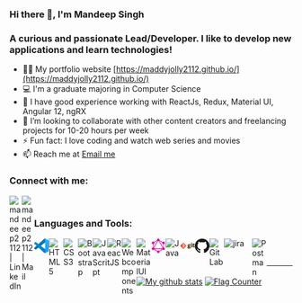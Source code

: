 ### Hi there 👋, I'm Mandeep Singh

### A curious and passionate Lead/Developer. I like to develop new applications and learn technologies!

- 👨‍💻 My portfolio website [https://maddyjolly2112.github.io/](https://maddyjolly2112.github.io/)
- 💻 I'm a graduate majoring in Computer Science
- 🌱 I have good experience working with ReactJs, Redux, Material UI, Angular 12, ngRX
- 👯 I’m looking to collaborate with other content creators and freelancing projects for 10-20 hours per week
- ⚡ Fun fact: I love coding and watch web series and movies
- 📫 Reach me at <a href="mailto:maddyjolly2112@gmail.com">Email me</a>

### Connect with me:
[<img align="left" alt="mandeep2112 | LinkedIn" width="22px" src="https://cdn.jsdelivr.net/npm/simple-icons@v3/icons/linkedin.svg" />](https://www.linkedin.com/in/mandeep2112/)
[<img align="left" alt="mandeep2112 | Mail" width="22px" src="https://cdn.jsdelivr.net/npm/simple-icons@v3/icons/gmail.svg" />](mailto:maddyjolly2112@gmail.com)
<br />

### Languages and Tools:
[<img align="left" alt="Visual Studio Code" width="26px" src="https://raw.githubusercontent.com/github/explore/master/topics/visual-studio-code/visual-studio-code.png" />](https://code.visualstudio.com)
[<img align="left" alt="HTML5" width="26px" src="https://cdn.jsdelivr.net/npm/simple-icons@3.6.0/icons/html5.svg" />](https://www.w3.org/html)
[<img align="left" alt="CSS3" width="26px" color="blue" src="https://cdn.jsdelivr.net/npm/simple-icons@3.6.0/icons/css3.svg" />](https://www.w3.org/Style/CSS/Overview.en.html)
[<img align="left" alt="Bootstrap" width="26px" src="https://cdn.jsdelivr.net/npm/simple-icons@3.6.0/icons/bootstrap.svg" />](https://getbootstrap.com)
[<img align="left" alt="JavaScript" width="26px" src="https://cdn.jsdelivr.net/npm/simple-icons@3.6.0/icons/javascript.svg" />](https://www.javascript.com)
[<img align="left" alt="ReactJS" width="26px" src="https://cdn.jsdelivr.net/npm/simple-icons@3.6.0/icons/react.svg" />](https://reactjs.org)
[<img align="left" alt="Webcomponents" width="26px" src="https://web-components-resources.appspot.com/static/logo.svg" />](https://www.webcomponents.org/)
[<img align="left" alt="MaterialUI" width="26px" src="https://cdn.jsdelivr.net/npm/simple-icons@3.6.0/icons/material-ui.svg" />](https://material-ui.com)
[<img align="left" alt="GraphQL" width="26px" src="https://raw.githubusercontent.com/github/explore/master/topics/graphql/graphql.png" />](https://graphql.org/)
[<img align="left" alt="Java" width="26px" src="https://cdn.jsdelivr.net/npm/simple-icons@3.6.0/icons/java.svg" />](https://www.java.com/en/)
[<img align="left" alt="Git" width="26px" src="https://raw.githubusercontent.com/github/explore/master/topics/git/git.png" />](https://git-scm.com)
[<img align="left" alt="GitHub" width="26px" src="https://raw.githubusercontent.com/github/explore/master/topics/github/github.png" />](https://github.com)
[<img align="left" alt="GitLab" width="26px" src="https://cdn.jsdelivr.net/npm/simple-icons@v3/icons/gitlab.svg" />](gitlab.com)
[<img align="left" alt="jira" width="50px" src="https://wac-cdn.atlassian.com/dam/jcr:e348b562-4152-4cdc-8a55-3d297e509cc8/Jira%20Software-blue.svg?cdnVersion=1246" />](https://jira.atlassian.com)
[<img align="left" alt="Postman" width="26px" src="https://cdn.jsdelivr.net/npm/simple-icons@3.6.0/icons/postman.svg" />](https://www.postman.com)

<br />
<br />

---

[![My github stats](https://github-readme-stats.vercel.app/api?username=maddyjolly2112&count_private=true&show_icons=true&hide_border=true)](https://github.com/maddyjolly2112)
<a href="https://info.flagcounter.com/maddyjolly2112">
 <img src="https://s11.flagcounter.com/count2/maddyjolly2112/bg_FFFFFF/txt_000000/border_CCCCCC/columns_6/maxflags_50/viewers_0/labels_1/pageviews_1/flags_0/percent_0/" alt="Flag Counter" border="0">
</a>


